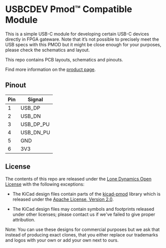 # USBCDEV Pmod™ Compatible Module

This is a simple USB-C module for developing certain USB-C devices directly in FPGA gateware. Note that it’s not possible to precisely meet the USB specs with this PMOD but it might be close enough for your purposes, please check the schematics and layout.

This repo contains PCB layouts, schematics and pinouts.

Find more information on the [product page](https://machdyne.com/product/usbcdev-pmod/).

## Pinout

| Pin | Signal |
| --- | ------ |
| 1 | USB\_DP |
| 2 | USB\_DN |
| 3 | USB\_DP\_PU |
| 4 | USB\_DN\_PU |
| 5 | GND |
| 6 | 3V3 |

## License

The contents of this repo are released under the [Lone Dynamics Open License](LICENSE.md) with the following exceptions:

- The KiCad design files contain parts of the [kicad-pmod](https://github.com/mithro/kicad-pmod) library which is released under the [Apache License, Version 2.0](https://www.apache.org/licenses/LICENSE-2.0.html).

- The KiCad design files may contain symbols and footprints released under other licenses; please contact us if we've failed to give proper attribution.

Note: You can use these designs for commercial purposes but we ask that instead of producing exact clones, that you either replace our trademarks and logos with your own or add your own next to ours.
